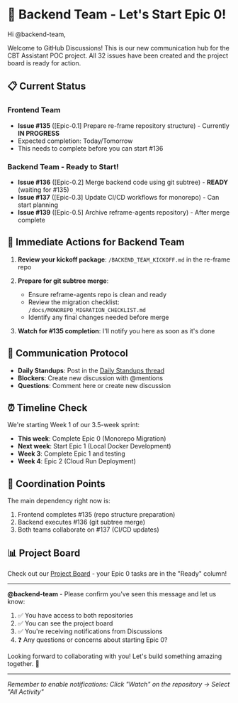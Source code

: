 # 🚀 Backend Team - Let's Start Epic 0!

Hi @backend-team,

Welcome to GitHub Discussions! This is our new communication hub for the CBT Assistant POC project. All 32 issues have been created and the project board is ready for action.

## 📋 Current Status

### Frontend Team
- **Issue #135** ([Epic-0.1] Prepare re-frame repository structure) - Currently **IN PROGRESS**
- Expected completion: Today/Tomorrow
- This needs to complete before you can start #136

### Backend Team - Ready to Start!
- **Issue #136** ([Epic-0.2] Merge backend code using git subtree) - **READY** (waiting for #135)
- **Issue #137** ([Epic-0.3] Update CI/CD workflows for monorepo) - Can start planning
- **Issue #139** ([Epic-0.5] Archive reframe-agents repository) - After merge complete

## 🎯 Immediate Actions for Backend Team

1. **Review your kickoff package**: `/BACKEND_TEAM_KICKOFF.md` in the re-frame repo
2. **Prepare for git subtree merge**:
   - Ensure reframe-agents repo is clean and ready
   - Review the migration checklist: `/docs/MONOREPO_MIGRATION_CHECKLIST.md`
   - Identify any final changes needed before merge

3. **Watch for #135 completion**: I'll notify you here as soon as it's done

## 💬 Communication Protocol

- **Daily Standups**: Post in the [Daily Standups thread](link-to-weekly-standup)
- **Blockers**: Create new discussion with @mentions
- **Questions**: Comment here or create new discussion

## ⏰ Timeline Check

We're starting Week 1 of our 3.5-week sprint:
- **This week**: Complete Epic 0 (Monorepo Migration)
- **Next week**: Start Epic 1 (Local Docker Development)
- **Week 3**: Complete Epic 1 and testing
- **Week 4**: Epic 2 (Cloud Run Deployment)

## 🤝 Coordination Points

The main dependency right now is:
1. Frontend completes #135 (repo structure preparation)
2. Backend executes #136 (git subtree merge)
3. Both teams collaborate on #137 (CI/CD updates)

## 📊 Project Board

Check out our [Project Board](https://github.com/users/macayaven/projects/7) - your Epic 0 tasks are in the "Ready" column!

---

**@backend-team** - Please confirm you've seen this message and let us know:
1. ✅ You have access to both repositories
2. ✅ You can see the project board
3. ✅ You're receiving notifications from Discussions
4. ❓ Any questions or concerns about starting Epic 0?

Looking forward to collaborating with you! Let's build something amazing together. 🚀

---
*Remember to enable notifications: Click "Watch" on the repository → Select "All Activity"*